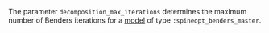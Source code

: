 The parameter `decomposition_max_iterations` determines the maximum number of Benders iterations for a [model](@ref) of type `:spineopt_benders_master`.